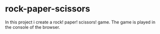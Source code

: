 # rock-paper-scissors

In this project i create a rock! paper! scissors! game. The game is played in the console of the browser.